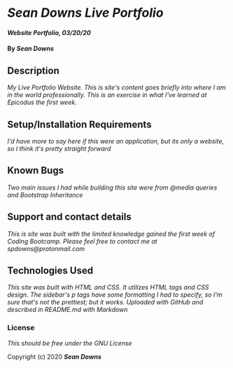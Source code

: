 # _Sean Downs Live Portfolio_

#### _Website Portfolio, 03/20/20_

#### By _**Sean Downs**_

## Description

_My Live Portfolio Website. This is site's content goes briefly into where I am in the world professionally. This is an exercise in what I've learned at Epicodus the first week._
## Setup/Installation Requirements

_I'd have more to say here if this were an application, but its only a website, so I think it's pretty straight forward_

## Known Bugs

_Two main issues I had while building this site were from @media queries and Bootstrap Inheritance_

## Support and contact details

_This is site was built with the limited knowledge gained the first week of Coding Bootcamp. Please feel free to contact me at spdowns@protonmail.com_

## Technologies Used

_This site was built with HTML and CSS. It utilizes HTML tags and CSS design. The sidebar's p tags have some formatting I had to specify, so I'm sure that's not the prettiest; but it works. Uploaded with GitHub and described in README.md with Markdown_

### License

*This should be free under the GNU License*

Copyright (c) 2020 **_Sean Downs_**
```